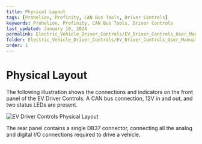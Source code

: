```yaml
---
title: Physical Layout
tags: [Prohelion, Profinity, CAN Bus Tools, Driver Controls]
keywords: Prohelion, Profinity, CAN Bus Tools, Driver Controls
last_updated: January 10, 2024
permalink: Electric_Vehicle_Driver_Controls/EV_Driver_Controls_User_Manual/Physical_Layout.html
folder: Electric_Vehicle_Driver_Controls/EV_Driver_Controls_User_Manual
order: 1
---
```


# Physical Layout

The following illustration shows the connections and indicators on the front panel of the EV Driver Controls.  A CAN bus connection, 12V in and out, and two status LEDs are present.

![EV Driver Controls Physical Layout]({{site.dox.baseurl}}/images/Driver_Control/Physical_Layout.png)

The rear panel contains a single DB37 connector, connecting all the analog and digital I/O connections required to drive a vehicle.

